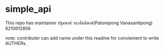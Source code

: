 # simple_api
This repo has maintainer
ปฐมพงศ์ วนาสันติพงศ์(Patompong Vanasantipong) 6210612856

note: contributer can add name under this readme for convienient to write AUTHERs.
